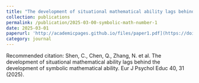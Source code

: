 ```yaml
---
title: "The development of situational mathematical ability lags behind the development of symbolic mathematical ability"
collection: publications
permalink: /publication/2025-03-00-symbolic-math-number-1
date: 2025-03-01
paperurl: 'http://academicpages.github.io/files/paper1.pdf](https://doi.org/10.1007/s10212-024-00924-4'
category: journal
---
```


Recommended citation: Shen, C., Chen, Q., Zhang, N. et al. The development of situational mathematical ability lags behind the development of symbolic mathematical ability. Eur J Psychol Educ 40, 31 (2025).
